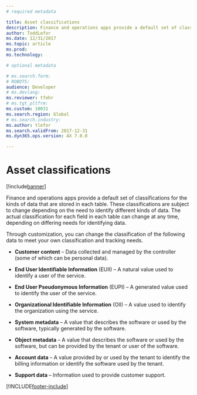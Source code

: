 ```yaml
---
# required metadata

title: Asset classifications
description: Finance and operations apps provide a default set of classifications for the kinds of data that are stored in each table. 
author: ToddLefor
ms.date: 12/31/2017
ms.topic: article
ms.prod: 
ms.technology: 

# optional metadata

# ms.search.form: 
# ROBOTS: 
audience: Developer
# ms.devlang: 
ms.reviewer: tfehr
# ms.tgt_pltfrm: 
ms.custom: 10031
ms.search.region: Global
# ms.search.industry: 
ms.author: tlefor
ms.search.validFrom: 2017-12-31
ms.dyn365.ops.version: AX 7.0.0

---
```


# Asset classifications

[!include[banner](../includes/banner.md)]

Finance and operations apps provide a default set of classifications for the kinds of data that are stored in each table. These classifications are subject to change depending on the need to identify different kinds of data. The actual classification for each field in each table can change at any time, depending on differing needs for identifying data.

Through customization, you can change the classification of the following data to meet your own classification and tracking needs.

-  **Customer content** – Data collected and managed by the controller (some of which can be personal data).

-  **End User Identifiable Information** (EUII) – A natural value used to identify a user of the service.

-  **End User Pseudonymous Information** (EUPI) – A generated value used to identify the user of the service. 

-  **Organizational Identifiable Information** (OII) – A value used to identify the organization using the service.

-  **System metadata** – A value that describes the software or used by the software, typically generated by the software.

-  **Object metadata** – A value that describes the software or used by the software, but can be provided by the tenant or user of the software.

-  **Account data** – A value provided by or used by the tenant to identify the billing information or identify the software used by the tenant.

-  **Support data** – Information used to provide customer support.


[!INCLUDE[footer-include](../../../includes/footer-banner.md)]
